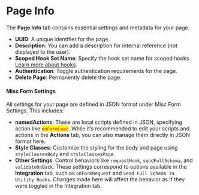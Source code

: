 # Page Info

The **Page Info** tab contains essential settings and metadata for your page.

* **UUID**: A unique identifier for the page.
* **Description**: You can add a description for internal reference (not displayed to the user).
* **Scoped Hook Set Name**: Specify the hook set name for scoped hooks. [Learn more about hooks](https://docs.fmbetterforms.com/reference/hooksoverview/hooks).
* **Authentication**: Toggle authentication requirements for the page.
* **Delete Page**: Permanently delete the page.

#### **Misc Form Settings**

All settings for your page are defined in JSON format under Misc Form Settings. This includes:

* **namedActions**: These are local scripts defined in JSON, specifying action like <mark style="color:red;">`onFormLoad`</mark>. While it’s recommended to edit your scripts and actions in the **Actions** tab, you can also manage them directly in JSON format here.
* **Style Classes**: Customize the styling for the body and page using `styleClassesBody` and `styleClassesPage`.
* **Other Settings**: Control behaviors like `requestHook`, `sendFullSchema`, and `validateOnBack`. These settings correspond to options available in the **Integration** tab, such as `onFormRequest` and `Send Full Schema in Utility Hooks`. Changes made here will affect the behavior as if they were toggled in the Integration tab.
